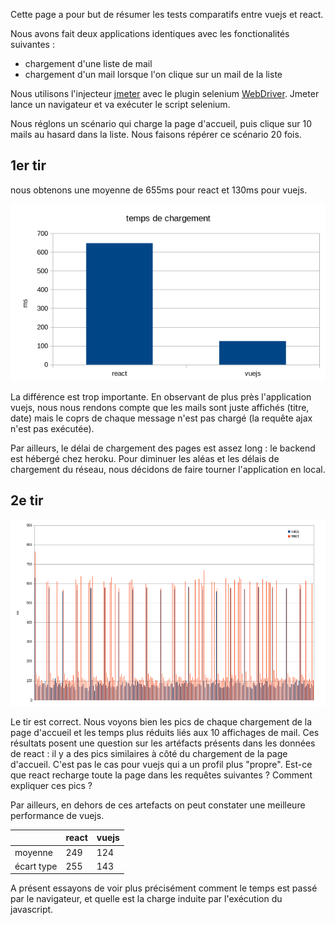 Cette page a pour but de résumer les tests comparatifs entre vuejs et react.

Nous avons fait deux applications identiques avec les fonctionalités suivantes :

* chargement d'une liste de mail
* chargement d'un mail lorsque l'on clique sur un mail de la liste

Nous utilisons l'injecteur [jmeter](https://jmeter.apache.org/) avec le plugin selenium [WebDriver](https://jmeter-plugins.org/wiki/WebDriverTutorial/). Jmeter lance un navigateur et va exécuter le script selenium.

Nous réglons un scénario qui charge la page d'accueil, puis clique sur 10 mails au hasard dans la liste. Nous faisons répérer ce scénario 20 fois.

## 1er tir

nous obtenons une moyenne de 655ms pour react et 130ms pour vuejs.

![diagramme](01-run-2021-03-23/diagramme.png)

La différence est trop importante. En observant de plus près l'application vuejs, nous nous rendons compte que les mails sont juste affichés (titre, date) mais le coprs de chaque message n'est pas chargé (la requête ajax n'est pas exécutée).

Par ailleurs, le délai de chargement des pages est assez long : le backend est hébergé chez heroku. Pour diminuer les aléas et les délais de chargement du réseau, nous décidons de faire tourner l'application en local.

## 2e tir

![diagramme](02-run-2021-03-24/diagramme.png)

Le tir est correct. Nous voyons bien les pics de chaque chargement de la page d'accueil et les temps plus réduits liés aux 10 affichages de mail. Ces résultats posent une question sur les artéfacts présents dans les données de react : il y a des pics similaires à côté du chargement de la page d'accueil. C'est pas le cas pour vuejs qui a un profil plus "propre". Est-ce que react recharge toute la page dans les requêtes suivantes ? Comment expliquer ces pics ?

Par ailleurs, en dehors de ces artefacts on peut constater une meilleure performance de vuejs.

|   |react | vuejs
| ---| --- | ------
| moyenne    | 249 | 124
| écart type | 255 | 143

A présent essayons de voir plus précisément comment le temps est passé par le navigateur, et quelle est la charge induite par l'exécution du javascript.
